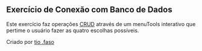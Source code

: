 ## Exercício de Conexão com Banco de Dados

Este exercício faz operações [CRUD](https://pt.wikipedia.org/wiki/CRUD#:~:text=CRUD%20%28acr%C3%B3nimo%20do%20ingl%C3%AAs%20para,fornecidas%20aos%20utilizadores%20do%20sistema.) através de um menuTools interativo que pertime o usuário fazer as quatro escolhas possíveis.

Criado por [tio .faso](https://github.com/tiofaso)
